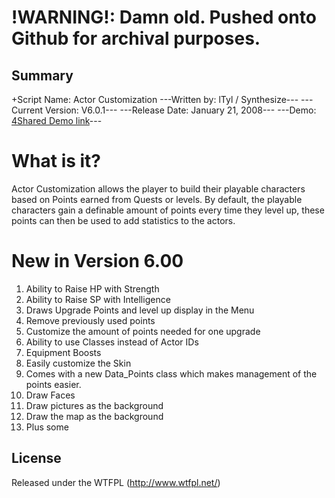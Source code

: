 !WARNING!: Damn old. Pushed onto Github for archival purposes.
====================

## Summary ##

+Script Name: Actor Customization
---Written by: lTyl / Synthesize---
---Current Version: V6.0.1---
---Release Date: January 21, 2008---
---Demo: [4Shared Demo link](http://www.4shared.com/file/oR6gbh-V/Actor_Customization_V6.html)---

# What is it? #

Actor Customization allows the player to build their playable characters based on Points earned from Quests or levels. By default, the playable characters gain a definable amount of points every time they level up, these points can then be used to add statistics to the actors. 

# New in Version 6.00 #
1. Ability to Raise HP with Strength
2. Ability to Raise SP with Intelligence
3. Draws Upgrade Points and level up display in the Menu
4. Remove previously used points
5. Customize the amount of points needed for one upgrade
6. Ability to use Classes instead of Actor IDs
7. Equipment Boosts
8. Easily customize the Skin
9. Comes with a new Data_Points class which makes management of the points easier.
10. Draw Faces
11. Draw pictures as the background
12. Draw the map as the background
13. Plus some

## License ##
Released under the WTFPL (http://www.wtfpl.net/)